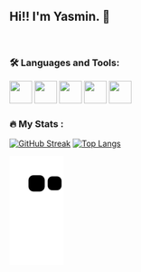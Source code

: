 ## Hi!! I'm Yasmin. 👋
<img src="https://komarev.com/ghpvc/?username=twsyas&style=flat-square&color=blue" alt=""/>

### :hammer_and_wrench: Languages and Tools:
 
<img loading="lazy" src="https://cdn.jsdelivr.net/gh/devicons/devicon/icons/r/r-original.svg" width="40" height="40"/> <img loading="lazy" src="https://cdn.jsdelivr.net/gh/devicons/devicon/icons/python/python-original.svg" width="40" height="40"/> <img loading="lazy" src="https://cdn.jsdelivr.net/gh/devicons/devicon/icons/cplusplus/cplusplus-original.svg" width="40" height="40"/> <img loading="lazy" src="https://cdn.jsdelivr.net/gh/devicons/devicon/icons/c/c-original.svg" width="40" height="40"/> <img loading="lazy" src="https://cdn.jsdelivr.net/gh/devicons/devicon/icons/sqlite/sqlite-original.svg" width="40" height="40"/>
          
### :fire: My Stats :
[![GitHub Streak](http://github-readme-streak-stats.herokuapp.com?user=twsyas&theme=midnight-purple&hide_total_contributions=true)](https://git.io/streak-stats) [![Top Langs](https://github-readme-stats.vercel.app/api/top-langs/?username=twsyas-username&layout=compact&theme=vision-friendly-dark)](https://github.com/anuraghazra/github-readme-stats)




</div>

 ![Snake animation](https://github.com/rafaballerini/rafaballerini/blob/output/github-contribution-grid-snake.svg)

</div>






